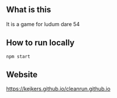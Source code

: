 ## What is this

It is a game for ludum dare 54

## How to run locally

```
npm start
```

## Website

https://kejkers.github.io/cleanrun.github.io
